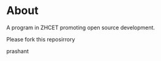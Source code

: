 # About

A program in ZHCET promoting open source development.

Please fork this reposirrory

prashant


